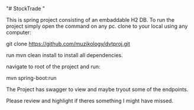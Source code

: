 "# StockTrade " 

This is spring project consisting of an embaddable H2 DB.
To run the project simply open the command on any pc.
clone to your local using any computer:

git clone https://github.com/muzikology/dvtproj.git

run mvn clean install to install all dependencies.

navigate to root of the project and run:

mvn spring-boot:run

The Project has swagger to view and maybe tryout some of the endpoints.

Please review and highlight if theres something I might have missed.



